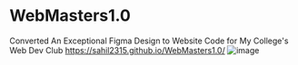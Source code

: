 # WebMasters1.0
Converted An Exceptional Figma Design to Website Code for My College's Web Dev Club
https://sahil2315.github.io/WebMasters1.0/
![image](https://user-images.githubusercontent.com/97694039/191285942-ea6c8ff3-11a5-4f91-9f24-97d5dfaa8d22.png)
